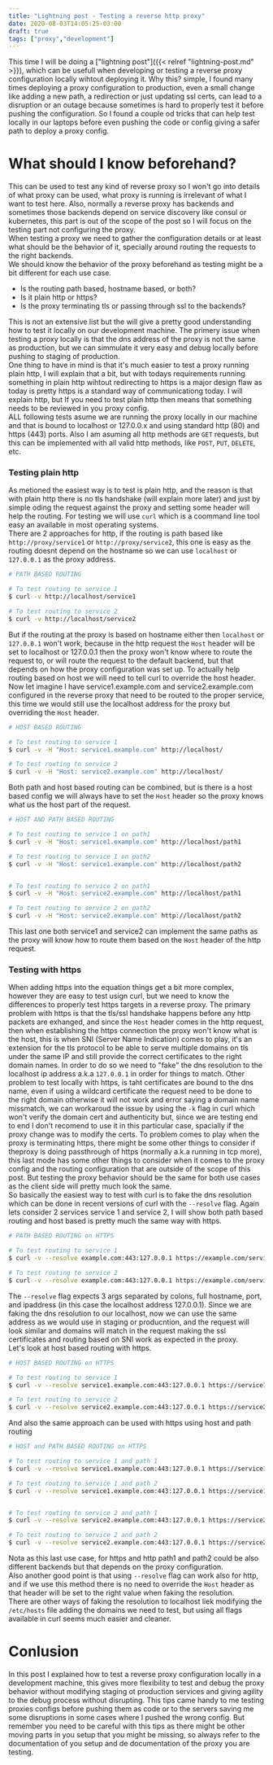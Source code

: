 ```yaml
---
title: "Lightning post - Testing a reverse http proxy"
date: 2020-08-03T14:05:25-03:00
draft: true
tags: ["proxy","development"]
---
```


This time I will be doing a ["lightning post"]({{< relref "lightning-post.md" >}}), which can be usefull when developing or testing a reverse proxy configuration locally wihtout deploying it. Why this? simple, I found many times deploying a proxy configuration to production, even a small change like adding a new path, a redirection or just updating ssl certs, can lead to a disruption or an outage because sometimes is hard to properly test it before pushing the configuration. So I found a couple od tricks that can help test locally in our laptops before even pushing the code or config giving a safer path to deploy a proxy config.

# What should I know beforehand?

This can be used to test any kind of reverse proxy so I won't go into details of what proxy can be used, what proxy is running is irrelevant of what I want to test here. Also, normally a reverse proxy has backends and sometimes those backends depend on service discovery like consul or kubernetes, this part is out of the scope of the post so I will focus on the testing part not configuring the proxy.  
When testing a proxy we need to gather the configuration details or at least what should be the behavior of it, specially around routing the requests to the right backends.  
We should know the behavior of the proxy beforehand as testing might be a bit different for each use case.

- Is the routing path based, hostname based, or both?
- Is it plain http or https?
- Is the proxy terminating tls or passing through ssl to the backends?

This is not an extensive list but the will give a pretty good understanding how to test it locally on our development machine. The primery issue when testing a proxy locally is that the dns address of the proxy is not the same as production, but we can simmulate it very easy and debug locally before pushing to staging of production.  
One thing to have in mind is that it's much easier to test a proxy running plain http, I will explain that a bit, but with todays requirements running something in plain http wihtout redirecting to https is a major design flaw as today is pretty https is a standard way of communicationg today. I will explain http, but If you need to test plain http then means that something needs to be reviewed in you proxy config.  
ALL following tests asume we are running the proxy locally in our machine and that is bound to localhost or 127.0.0.x and using standard http (80) and https (443) ports. Also I am asuming all http methods are `GET` requests, but this can be implemented with all valid http methods, like `POST`, `PUT`, `DELETE`, etc.

### Testing plain http

As metioned the easiest way is to test is plain http, and the reason is that with plain http there is no tls handshake (will explain more later) and just by simple oding the request against the proxy and setting some header will help the routing. For testing we will use `curl` which is a coommand line tool easy an available in most operating systems.  
There are 2 approaches for http, if the routing is path based like `http://proxy/service1` or `http://proxy/service2`, this one is easy as the routing doesnt depend on the hostname so we can use `localhost` or `127.0.0.1` as the proxy address.

```bash
# PATH BASED ROUTING

# To test routing to service 1
$ curl -v http://localhost/service1

# To test routing to service 2
$ curl -v http://localhost/service2
```
But if the routing at the proxy is based on hostname either then `localhost` or `127.0.0.1` won't work, because in the http request the `Host` header will be set to localhost or 127.0.0.1 then the proxy won't know where to route the request to, or will route the request to the default backend, but that depends on how the proxy configuration was set up. To actually help routing based on host we will need to tell curl to override the host header.  
Now let imagine I have service1.example.com and service2.example.com configured in the reverse proxy that need to be routed to the proper service, this time we would still use the localhost address for the proxy but overriding the `Host` header.
```bash
# HOST BASED ROUTING

# To test routing to service 1
$ curl -v -H "Host: service1.example.com" http://localhost/

# To test routing to service 2
$ curl -v -H "Host: service2.example.com" http://localhost/
```
Both path and host based routing can be combined, but is there is a host based config we will always have to set the `Host` header so the proxy knows what us the host part of the request.
```bash
# HOST AND PATH BASED ROUTING

# To test routing to service 1 on path1
$ curl -v -H "Host: service1.example.com" http://localhost/path1

# To test routing to service 1 on path2
$ curl -v -H "Host: service1.example.com" http://localhost/path2


# To test routing to service 2 on path1
$ curl -v -H "Host: service2.example.com" http://localhost/path1

# To test routing to service 2 on path2
$ curl -v -H "Host: service2.example.com" http://localhost/path2
```
This last one both service1 and service2 can implement the same paths as the proxy will know how to route them based on the `Host` header of the http request.

### Testing with https

When adding https into the equation things get a bit more complex, however they are easy to test usign curl, but we need to know the differences to properly test https targets in a reverse proxy. The primary problem with https is that the tls/ssl handshake happens before any http packets are exhanged, and since the `Host` header comes in the http request, then when establishing the https connection the proxy won't know what is the host, this is when SNI (Server Name Indication) comes to play, it's an extension for the tls protocol to be able to serve multiple domains on tls under the same IP and still provide the correct certificates to the right domain names. In order to do so we need to "fake" the dns resolution to the localhost ip address a.k.a `127.0.0.1` in order for things to match. Other problem to test locally with https, is taht certificates are bound to the dns name, even if using a wildcard certificate the request need to be done to the right domain otherwise it will not work and error saying a domain name missmatch, we can workaroud the issue by using the `-k` flag in curl which won't verify the domain cert and authenticity but, since we are testing end to end I don't recomend to use it in this particular case, spacially if the proxy change was to modify the certs. To problem comes to play when the proxy is terminating https, there might be some other things to consider if theproxy is doing passthrough of https (normally a.k.a running in tcp more), this last mode has some other things to consider when it comes to the proxy config and the routing configuration that are outside of the scope of this post. But testing the proxy behavior should be the same for both use cases as the client side will pretty much look the same.  
So basically the easiest way to test with curl is to fake the dns resolution which can be done in recent versions of curl with the `--resolve` flag. Again lets consider 2 services service 1 and service 2, I will show both path based routing and host based is pretty much the same way with https.

```bash
# PATH BASED ROUTING on HTTPS

# To test routing to service 1
$ curl -v --resolve example.com:443:127.0.0.1 https://example.com/service1

# To test routing to service 2
$ curl -v --resolve example.com:443:127.0.0.1 https://example.com/service2
```

The `--resolve` flag expects 3 args separated by colons, full hostname, port, and ipaddress (in this case the localhost address 127.0.0.1). Since we are faking the dns resolution to our localhost, now we can use the same address as we would use in staging or producntion, and the request will look similar and domains will match in the request making the ssl certificates and routing based on SNI work as expected in the proxy.  
Let's look at host based routing with https.

```bash
# HOST BASED ROUTING on HTTPS

# To test routing to service 1
$ curl -v --resolve service1.example.com:443:127.0.0.1 https://service1.example.com/

# To test routing to service 2
$ curl -v --resolve service2.example.com:443:127.0.0.1 https://service2.example.com/
```

And also the same approach can be used with https using host and path routing

```bash
# HOST and PATH BASED ROUTING on HTTPS

# To test routing to service 1 and path 1
$ curl -v --resolve service1.example.com:443:127.0.0.1 https://service1.example.com/path1

# To test routing to service 1 and path 2
$ curl -v --resolve service1.example.com:443:127.0.0.1 https://service1.example.com/path2


# To test routing to service 2 and path 1
$ curl -v --resolve service2.example.com:443:127.0.0.1 https://service2.example.com/path1

# To test routing to service 2 and path 2
$ curl -v --resolve service2.example.com:443:127.0.0.1 https://service2.example.com/path2
```

Nota as this last use case, for https and http path1 and path2 could be also different backends but that depends on the proxy configuration.  
Also another good point is that using `--resolve` flag can work also for http, and if we use this method there is no need to override the `Host` header as that header will be set to the right value when faking the resolution.  
There are other ways of faking the resolution to localhost liek modifying the `/etc/hosts` file adding the domains we need to test, but using all flags available in curl seems much easier and cleaner.

# Conlusion

In this post I explained how to test a reverse proxy configuration locally in a development machine, this gives more flexibility to test and debug the proxy behavior without modifying staging ot production services and giving agility to the debug process without disrupting. This tips came handy to me testing proxies configs before pushing them as code or to the servers saving me some disruptions in some cases where I pushed the wrong config. But remember you need to be careful with this tips as there might be other moving parts in you setup that you might be missing, so always refer to the documentation of you setup and de documentation of the proxy you are testing.